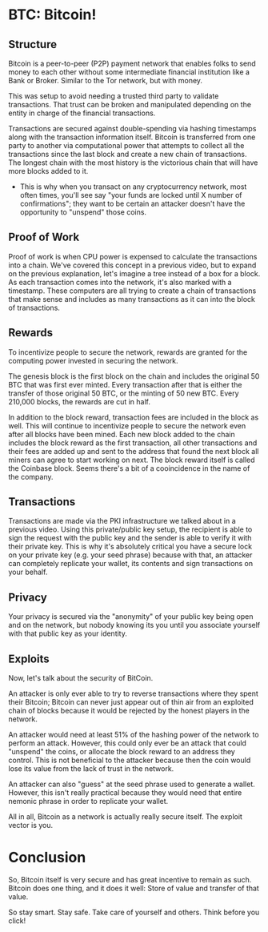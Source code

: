 
# BTC: Bitcoin!

## Structure
Bitcoin is a peer-to-peer (P2P) payment network that enables folks to send money to each other
without some intermediate financial institution like a Bank or Broker. Similar to the Tor network,
but with money.

This was setup to avoid needing a trusted third party to validate transactions. That trust can be broken
and manipulated depending on the entity in charge of the financial transactions.

Transactions are secured against double-spending via hashing timestamps along with the transaction
information itself.
Bitcoin is transferred from one party to another via computational power that attempts to collect all
the transactions since the last block and create a new chain of transactions.
The longest chain with the most history is the victorious chain that will have more blocks added to it.
* This is why when you transact on any cryptocurrency network, most often times, you'll see say "your
funds are locked until X number of confirmations"; they want to be certain an attacker doesn't have
the opportunity to "unspend" those coins.

## Proof of Work
Proof of work is when CPU power is expensed to calculate the transactions into a chain. We've covered
this concept in a previous video, but to expand on the previous explanation, let's imagine a tree
instead of a box for a block. As each transaction comes into the network, it's also marked with a
timestamp. These computers are all trying to create a chain of transactions that make sense and includes
as many transactions as it can into the block of transactions.

## Rewards
To incentivize people to secure the network, rewards are granted for the computing power invested
in securing the network.

The genesis block is the first block on the chain and includes the original 50 BTC that was first ever minted.
Every transaction after that is either the transfer of those original 50 BTC, or the minting of 50 new BTC.
Every 210,000 blocks, the rewards are cut in half.

In addition to the block reward, transaction fees are included in the block as well. This will
continue to incentivize people to secure the network even after all blocks have been mined.
Each new block added to the chain includes the block reward as the first transaction, all other transactions
and their fees are added up and sent to the address that found the next block all miners can agree to
start working on next.
The block reward itself is called the Coinbase block. Seems there's a bit of a cooincidence in the name
of the company.

## Transactions
Transactions are made via the PKI infrastructure we talked about in a previous video.
Using this private/public key setup, the recipient is able to sign the request with the public key
and the sender is able to verify it with their private key.
This is why it's absolutely critical you have a secure lock on your private key (e.g. your seed phrase)
because with that, an attacker can completely replicate your wallet, its contents and sign transactions
on your behalf.

## Privacy
Your privacy is secured via the "anonymity" of your public key being open and on the network, but nobody
knowing its you until you associate yourself with that public key as your identity.

## Exploits
Now, let's talk about the security of BitCoin.

An attacker is only ever able to try to reverse transactions where they spent their Bitcoin; Bitcoin
can never just appear out of thin air from an exploited chain of blocks because it would be rejected
by the honest players in the network.

An attacker would need at least 51% of the hashing power of the network to perform an attack.
However, this could only ever be an attack that could "unspend" the coins, or allocate the block reward
to an address they control. This is not beneficial to the attacker because then the coin would lose
its value from the lack of trust in the network.

An attacker can also "guess" at the seed phrase used to generate a wallet. However, this isn't really
practical because they would need that entire nemonic phrase in order to replicate your wallet.

All in all, Bitcoin as a network is actually really secure itself. The exploit vector is you.

# Conclusion
So, Bitcoin itself is very secure and has great incentive to remain as such.
Bitcoin does one thing, and it does it well: Store of value and transfer of that value.

So stay smart. Stay safe. Take care of yourself and others. Think before you click!

